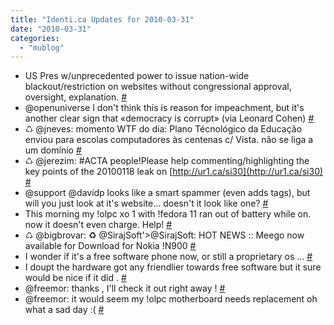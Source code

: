 ```yaml
---
title: "Identi.ca Updates for 2010-03-31"
date: "2010-03-31"
categories: 
  - "mublog"
---
```


- US Pres w/unprecedented power to issue nation-wide blackout/restriction on websites without congressional approval, oversight, explanation. [#](http://identi.ca/notice/26706954)
- @openuniverse I don't think this is reason for impeachment, but it's another clear sign that «democracy is corrupt» (via Leonard Cohen) [#](http://identi.ca/notice/26708837)
- ♺ @jneves: momento WTF do dia: Plano Técnológico da Educação enviou para escolas computadores às centenas c/ Vista. não se liga a um domínio [#](http://identi.ca/notice/26718192)
- ♺ @jerezim: #ACTA people!Please help commenting/highlighting the key points of the 20100118 leak on [http://ur1.ca/si30](http://ur1.ca/si30) [#](http://identi.ca/notice/26726802)
- @support @davidp looks like a smart spammer (even adds tags), but will you just look at it's website... doesn't it look like one? [#](http://identi.ca/notice/26739463)
- This morning my !olpc xo 1 with !fedora 11 ran out of battery while on. now it doesn't even charge. Help! [#](http://identi.ca/notice/26748134)
- ♺ @bigbrovar: ♻ @SirajSoft'>@SirajSoft: HOT NEWS :: Meego now available for Download for Nokia !N900 [#](http://identi.ca/notice/26748497)
- I wonder if it's a free software phone now, or still a proprietary os ... [#](http://identi.ca/notice/26748704)
- I doupt the hardware got any friendlier towards free software but it sure would be nice if it did . [#](http://identi.ca/notice/26748990)
- @freemor: thanks , I'll check it out right away ! [#](http://identi.ca/notice/26749209)
- @freemor: it would seem my !olpc motherboard needs replacement oh what a sad day :( [#](http://identi.ca/notice/26751451)
